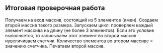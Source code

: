 ## Итоговая проверочная работа

Получаем на вход массив, состоящий из 5 элементов (имен).
Создаем второй массив такого размера.
Запускаем цикл: проверяем каждый элемент массива на длину (не более 3 элементов).
Если это условие выполняется, то записываем этот элемент во второй массив иувеличиваем счетчик.
Количество элементов во втором массиве = значению счетчика.
Печатаем второй массив.
